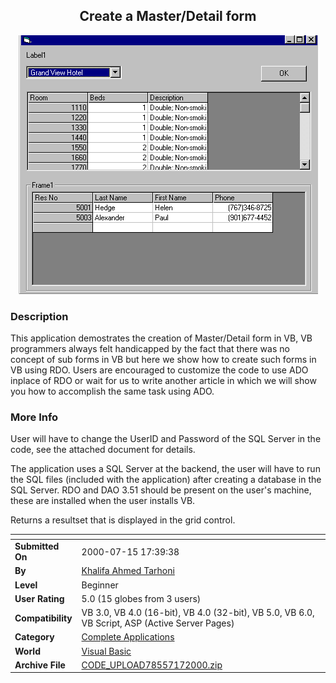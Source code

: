 ﻿<div align="center">

## Create a Master/Detail form

<img src="PIC2000717533599148.gif">
</div>

### Description

This application demostrates the creation of Master/Detail form in VB, VB programmers always felt handicapped by the fact that there was no concept of sub forms in VB but here we show how to create such forms in VB using RDO. Users are encouraged to customize the code to use ADO inplace of RDO or wait for us to write another article in which we will show you how to accomplish the same task using ADO.
 
### More Info
 
User will have to change the UserID and Password of the SQL Server in the code, see the attached document for details.

The application uses a SQL Server at the backend, the user will have to run the SQL files (included with the application) after creating a database in the SQL Server. RDO and DAO 3.51 should be present on the user's machine, these are installed when the user installs VB.

Returns a resultset that is displayed in the grid control.


<span>             |<span>
---                |---
**Submitted On**   |2000-07-15 17:39:38
**By**             |[Khalifa Ahmed Tarhoni](https://github.com/Planet-Source-Code/PSCIndex/blob/master/ByAuthor/khalifa-ahmed-tarhoni.md)
**Level**          |Beginner
**User Rating**    |5.0 (15 globes from 3 users)
**Compatibility**  |VB 3\.0, VB 4\.0 \(16\-bit\), VB 4\.0 \(32\-bit\), VB 5\.0, VB 6\.0, VB Script, ASP \(Active Server Pages\) 
**Category**       |[Complete Applications](https://github.com/Planet-Source-Code/PSCIndex/blob/master/ByCategory/complete-applications__1-27.md)
**World**          |[Visual Basic](https://github.com/Planet-Source-Code/PSCIndex/blob/master/ByWorld/visual-basic.md)
**Archive File**   |[CODE\_UPLOAD78557172000\.zip](https://github.com/Planet-Source-Code/khalifa-ahmed-tarhoni-create-a-master-detail-form__1-9824/archive/master.zip)








